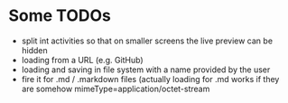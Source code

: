 # Some TODOs

- split int activities so that on smaller screens the live preview can be hidden
- loading from a URL (e.g. GitHub)
- loading and saving in file system with a name provided by the user
- fire it for .md / .markdown files (actually loading for .md works if they are somehow mimeType=application/octet-stream